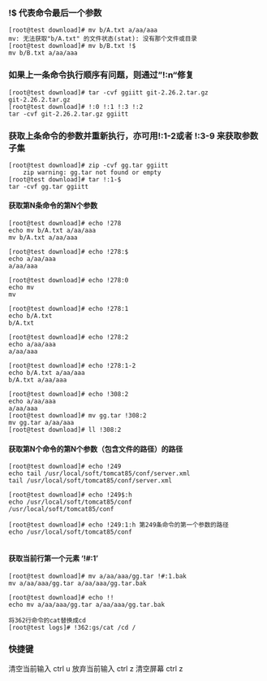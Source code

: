 ###  !$ 代表命令最后一个参数
```
[root@test download]# mv b/A.txt a/aa/aaa
mv: 无法获取"b/A.txt" 的文件状态(stat): 没有那个文件或目录
[root@test download]# mv b/B.txt !$
mv b/B.txt a/aa/aaa
```

###  如果上一条命令执行顺序有问题，则通过”!:n“修复
```
[root@test download]# tar -cvf ggiitt git-2.26.2.tar.gz
git-2.26.2.tar.gz
[root@test download]# !:0 !:1 !:3 !:2
tar -cvf git-2.26.2.tar.gz ggiitt

```
### 获取上条命令的参数并重新执行，亦可用!:1-2或者 !:3-9 来获取参数子集
```
[root@test download]# zip -cvf gg.tar ggiitt
	zip warning: gg.tar not found or empty
[root@test download]# tar !:1-$
tar -cvf gg.tar ggiitt
```

#### 获取第N条命令的第N个参数
```
[root@test download]# echo !278
echo mv b/A.txt a/aa/aaa
mv b/A.txt a/aa/aaa

[root@test download]# echo !278:$
echo a/aa/aaa
a/aa/aaa

[root@test download]# echo !278:0
echo mv
mv

[root@test download]# echo !278:1
echo b/A.txt
b/A.txt

[root@test download]# echo !278:2
echo a/aa/aaa
a/aa/aaa

[root@test download]# echo !278:1-2
echo b/A.txt a/aa/aaa
b/A.txt a/aa/aaa

```
```
[root@test download]# echo !308:2
echo a/aa/aaa
a/aa/aaa
[root@test download]# mv gg.tar !308:2
mv gg.tar a/aa/aaa
[root@test download]# ll !308:2
```

#### 获取第N个命令的第N个参数（包含文件的路径）的路径
```
[root@test download]# echo !249
echo tail /usr/local/soft/tomcat85/conf/server.xml
tail /usr/local/soft/tomcat85/conf/server.xml

[root@test download]# echo !249$:h
echo /usr/local/soft/tomcat85/conf
/usr/local/soft/tomcat85/conf

[root@test download]# echo !249:1:h 第249条命令的第一个参数的路径
echo /usr/local/soft/tomcat85/conf


```

#### 获取当前行第一个元素 ‘!#:1’
```
[root@test download]# mv a/aa/aaa/gg.tar !#:1.bak
mv a/aa/aaa/gg.tar a/aa/aaa/gg.tar.bak
```


```
[root@test download]# echo !!
echo mv a/aa/aaa/gg.tar a/aa/aaa/gg.tar.bak

```
```
将362行命令的cat替换成cd
[root@test logs]# !362:gs/cat /cd /

```

### 快捷键
清空当前输入 ctrl u
放弃当前输入 ctrl z
清空屏幕 ctrl z
